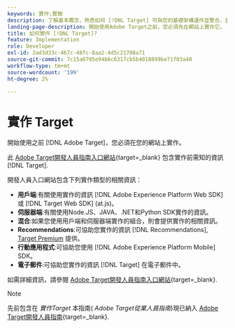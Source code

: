 ```yaml
---
keywords: 實作;實施
description: 了解基本概念，熟悉如何 [!DNL Target] 可與您的基礎架構運作並整合，並了解訪客的追蹤方式。
landing-page-description: 開始使用Adobe Target之前，您必須先在網站上實作它。
title: 如何實作 [!DNL Target]?
feature: Implementation
role: Developer
exl-id: 2ad3d33c-467c-48fc-8aa2-4d5c21708a71
source-git-commit: 7c15a0795e94b6c6317cb5b4018899be71f03a40
workflow-type: tm+mt
source-wordcount: '199'
ht-degree: 2%

---
```


# 實作 Target

開始使用之前 [!DNL Adobe Target]，您必須在您的網站上實作。

此 [Adobe Target開發人員指南入口網站](https://experienceleague.corp.adobe.com/docs/target-dev/developer/overview.html){target=_blank} 包含實作前需知的資訊 [!DNL Target].

開發人員入口網站包含下列實作類型的相關資訊：

* **用戶端**:有關使用實作的資訊 [!DNL Adobe Experience Platform Web SDK] 或 [!DNL Target Web SDK] (at.js)。
* **伺服器端**:有關使用Node.JS、JAVA、.NET和Python SDK實作的資訊。
* **混合**:如果您使用用戶端和伺服器端實作的組合，則會提供實作的相關資訊。
* **Recommendations**:可協助您實作的資訊 [!DNL Recommendations], [Target Premium](/help/main/c-intro/intro.md#premium) 提供。
* **行動應用程式**:可協助您使用 [!DNL Adobe Experience Platform Mobile] SDK。
* **電子郵件**:可協助您實作的資訊 [!DNL Target] 在電子郵件中。

如需詳細資訊，請參閱 [Adobe Target開發人員指南入口網站](https://experienceleague.corp.adobe.com/docs/target-dev/developer/overview.html?lang=en){target=_blank}.

>[!NOTE]
>
>先前包含在 *實作Target* 本指南( *Adobe Target從業人員指南*)現已納入 [Adobe Target開發人員指南](https://experienceleague.corp.adobe.com/docs/target-dev/developer/overview.html?lang=en){target=_blank}.





